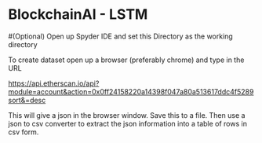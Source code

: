 # BlockchainAI - LSTM


#(Optional) Open up Spyder IDE and set this Directory as the working directory

To create dataset open up a browser (preferably chrome)
and type in the URL

https://api.etherscan.io/api?module=account&action=0x0ff24158220a14398f047a80a513617ddc4f5289sort&=desc


This will give a json in the browser window. Save this to a file. Then use a json to csv converter to extract the json information into a table of rows in csv form. 

